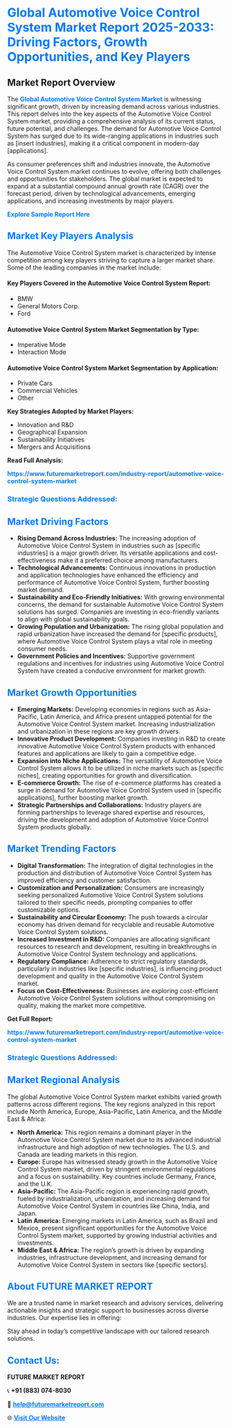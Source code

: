 <h1 style="color: #007BFF;">Global Automotive Voice Control System Market Report 2025-2033: Driving Factors, Growth Opportunities, and Key Players</h1>

<section id="overview">
<h2>Market Report Overview</h2>
<p>The <a href="https://www.futuremarketreport.com/industry-report/automotive-voice-control-system-market" style="color: #007BFF; text-decoration: none;"><strong>Global Automotive Voice Control System Market</strong></a> is witnessing significant growth, driven by increasing demand across various industries. This report delves into the key aspects of the Automotive Voice Control System market, providing a comprehensive analysis of its current status, future potential, and challenges. The demand for Automotive Voice Control System has surged due to its wide-ranging applications in industries such as [insert industries], making it a critical component in modern-day [applications].</p>
<p>As consumer preferences shift and industries innovate, the Automotive Voice Control System market continues to evolve, offering both challenges and opportunities for stakeholders. The global market is expected to expand at a substantial compound annual growth rate (CAGR) over the forecast period, driven by technological advancements, emerging applications, and increasing investments by major players.</p>
</section>

<section id="overview">
<p><a href="https://www.futuremarketreport.com/request-sample/reportId=86611" style="color: #007BFF; text-decoration: none;"><strong>Explore Sample Report Here</strong></a></p>
</section>

<section id="key-players">
<h2 style="color: #007BFF;">Market Key Players Analysis</h2>
<p>The Automotive Voice Control System market is characterized by intense competition among key players striving to capture a larger market share. Some of the leading companies in the market include:</p>
<h4>Key Players Covered in the Automotive Voice Control System Report:</h4>
<ul><li>BMW</li><li>General Motors Corp.</li><li>Ford</li></ul>
<h4>Automotive Voice Control System Market Segmentation by Type:</h4>
<ul><li>Imperative Mode</li><li>Interaction Mode</li></ul>

<h4>Automotive Voice Control System Market Segmentation by Application:</h4>
<ul><li>Private Cars</li><li>Commercial Vehicles</li><li>Other</li></ul>
<p><strong>Key Strategies Adopted by Market Players:</strong></p>
<ul>
<li>Innovation and R&D</li>
<li>Geographical Expansion</li>
<li>Sustainability Initiatives</li>
<li>Mergers and Acquisitions</li>
</ul>
</section>

<section>
<p><strong>Read Full Analysis: </strong></p><a href="https://www.futuremarketreport.com/industry-report/automotive-voice-control-system-market" style="color: #007BFF; text-decoration: none;"><strong>https://www.futuremarketreport.com/industry-report/automotive-voice-control-system-market</strong></a>
<h3 style="color: #007BFF;">Strategic Questions Addressed:</h3>
</section>

<section id="driving-factors">
<h2 style="color: #007BFF;">Market Driving Factors</h2>
<ul>
<li><strong>Rising Demand Across Industries:</strong> The increasing adoption of Automotive Voice Control System in industries such as [specific industries] is a major growth driver. Its versatile applications and cost-effectiveness make it a preferred choice among manufacturers.</li>
<li><strong>Technological Advancements:</strong> Continuous innovations in production and application technologies have enhanced the efficiency and performance of Automotive Voice Control System, further boosting market demand.</li>
<li><strong>Sustainability and Eco-Friendly Initiatives:</strong> With growing environmental concerns, the demand for sustainable Automotive Voice Control System solutions has surged. Companies are investing in eco-friendly variants to align with global sustainability goals.</li>
<li><strong>Growing Population and Urbanization:</strong> The rising global population and rapid urbanization have increased the demand for [specific products], where Automotive Voice Control System plays a vital role in meeting consumer needs.</li>
<li><strong>Government Policies and Incentives:</strong> Supportive government regulations and incentives for industries using Automotive Voice Control System have created a conducive environment for market growth.</li>
</ul>
</section>

<section id="growth-opportunities">
<h2 style="color: #007BFF;">Market Growth Opportunities</h2>
<ul>
<li><strong>Emerging Markets:</strong> Developing economies in regions such as Asia-Pacific, Latin America, and Africa present untapped potential for the Automotive Voice Control System market. Increasing industrialization and urbanization in these regions are key growth drivers.</li>
<li><strong>Innovative Product Development:</strong> Companies investing in R&D to create innovative Automotive Voice Control System products with enhanced features and applications are likely to gain a competitive edge.</li>
<li><strong>Expansion into Niche Applications:</strong> The versatility of Automotive Voice Control System allows it to be utilized in niche markets such as [specific niches], creating opportunities for growth and diversification.</li>
<li><strong>E-commerce Growth:</strong> The rise of e-commerce platforms has created a surge in demand for Automotive Voice Control System used in [specific applications], further boosting market growth.</li>
<li><strong>Strategic Partnerships and Collaborations:</strong> Industry players are forming partnerships to leverage shared expertise and resources, driving the development and adoption of Automotive Voice Control System products globally.</li>
</ul>
</section>

<section id="trending-factors">
<h2 style="color: #007BFF;">Market Trending Factors</h2>
<ul>
<li><strong>Digital Transformation:</strong> The integration of digital technologies in the production and distribution of Automotive Voice Control System has improved efficiency and customer satisfaction.</li>
<li><strong>Customization and Personalization:</strong> Consumers are increasingly seeking personalized Automotive Voice Control System solutions tailored to their specific needs, prompting companies to offer customizable options.</li>
<li><strong>Sustainability and Circular Economy:</strong> The push towards a circular economy has driven demand for recyclable and reusable Automotive Voice Control System solutions.</li>
<li><strong>Increased Investment in R&D:</strong> Companies are allocating significant resources to research and development, resulting in breakthroughs in Automotive Voice Control System technology and applications.</li>
<li><strong>Regulatory Compliance:</strong> Adherence to strict regulatory standards, particularly in industries like [specific industries], is influencing product development and quality in the Automotive Voice Control System market.</li>
<li><strong>Focus on Cost-Effectiveness:</strong> Businesses are exploring cost-efficient Automotive Voice Control System solutions without compromising on quality, making the market more competitive.</li>
</ul>
</section>

<section>
<p><strong>Get Full Report: </strong></p><a href="https://www.futuremarketreport.com/industry-report/automotive-voice-control-system-market" style="color: #007BFF; text-decoration: none;"><strong>https://www.futuremarketreport.com/industry-report/automotive-voice-control-system-market</strong></a>
<h3 style="color: #007BFF;">Strategic Questions Addressed:</h3>
</section>


<section id="regional-analysis">
<h2 style="color: #007BFF;">Market Regional Analysis</h2>
<p>The global Automotive Voice Control System market exhibits varied growth patterns across different regions. The key regions analyzed in this report include North America, Europe, Asia-Pacific, Latin America, and the Middle East & Africa:</p>
<ul>
<li><strong>North America:</strong> This region remains a dominant player in the Automotive Voice Control System market due to its advanced industrial infrastructure and high adoption of new technologies. The U.S. and Canada are leading markets in this region.</li>
<li><strong>Europe:</strong> Europe has witnessed steady growth in the Automotive Voice Control System market, driven by stringent environmental regulations and a focus on sustainability. Key countries include Germany, France, and the U.K.</li>
<li><strong>Asia-Pacific:</strong> The Asia-Pacific region is experiencing rapid growth, fueled by industrialization, urbanization, and increasing demand for Automotive Voice Control System in countries like China, India, and Japan.</li>
<li><strong>Latin America:</strong> Emerging markets in Latin America, such as Brazil and Mexico, present significant opportunities for the Automotive Voice Control System market, supported by growing industrial activities and investments.</li>
<li><strong>Middle East & Africa:</strong> The region’s growth is driven by expanding industries, infrastructure development, and increasing demand for Automotive Voice Control System in sectors like [specific sectors].</li>
</ul>
</section>

<footer>
<h2 style="color: #007BFF;">About FUTURE MARKET REPORT</h2>
<p>We are a trusted name in market research and advisory services, delivering actionable insights and strategic support to businesses across diverse industries. Our expertise lies in offering:</p>

<p>Stay ahead in today’s competitive landscape with our tailored research solutions.</p>

<h2 style="color: #007BFF;">Contact Us:</h2>
<p><strong>FUTURE MARKET REPORT</strong></p>
<p>📞 <strong>+91 (883) 074-8030</strong></p>
<p>📧 <strong><a href="mailto:help@futuremarketreport.com" style="color: #007BFF;">help@futuremarketreport.com</a></strong></p>
<p>🌐 <strong><a href="https://www.futuremarketreport.com/" style="color: #007BFF;">Visit Our Website</a></strong></p>
</footer>